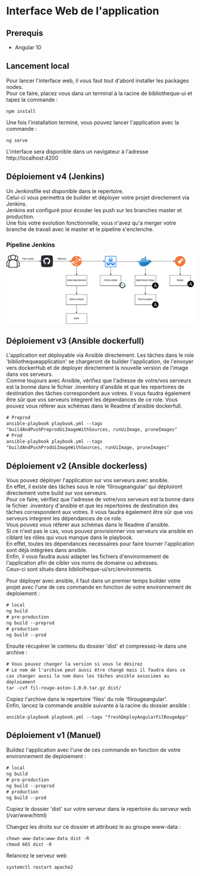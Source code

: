 # Interface Web de l'application
## Prerequis

- Angular 10

## Lancement local

Pour lancer l'interface web, il vous faut tout d'abord installer les packages nodes.  
Pour ce faire, placez vous dans un terminal à la racine de bibliotheque-ui et tapez la commande : 

```shell
npm install
```

Une fois l'installation terminé, vous pouvez lancer l'application avec la commande : 

```shell
ng serve
```

L'interface sera disponible dans un navigateur à l'adresse http://localhost:4200

## Déploiement v4 (Jenkins)

Un Jenkinsfile est disponible dans le repertoire.  
Celui-ci vous permettra de builder et déployer votre projet directement via Jenkins.  
Jenkins est configuré pour écouter les push sur les branches master et production.  
Une fois votre evolution fonctionnelle, vous n'avez qu'a merger votre branche de travail avec le master et le pipeline s'enclenche.

### Pipeline Jenkins

![alt Pipeline Jenkins](pipelineUi.png "Pipeline Jenkins")

## Déploiement v3 (Ansible dockerfull)

L'application est déployable via Ansible directement.
Les tâches dans le role 'bibliothequeapplication' se chargeront de builder l'application, de l'envoyer vers dockerHub et de deployer directement la nouvelle version de l'image dans vos serveurs.  
Comme toujours avec Ansible, vérifiez que l'adresse de votre/vos serveurs est la bonne dans le fichier .inventory d'ansible et que les repertoires de destination des tâches correspondent aux votres.
Il vous faudra également être sûr que vos serveurs integrent les dépendances de ce role.
Vous pouvez vous réferer aux schémas dans le Readme d'ansible dockerfull.  

```shell
# Preprod
ansible-playbook playbook.yml --tags "buildAndPushPreprodUiImageWithSources, runUiImage, pruneImages"
# Prod
ansible-playbook playbook.yml --tags "buildAndPushProdUiImageWithSources, runUiImage, pruneImages"
```

## Déploiement v2 (Ansible dockerless)

Vous pouvez déployer l'application sur vos serveurs avec ansible.  
En effet, il existe des tâches sous le role 'filrougeangular' qui déploiront directement votre build sur vos serveurs.  
Pour ce faire, vérifiez que l'adresse de votre/vos serveurs est la bonne dans le fichier .inventory d'ansible et que les repertoires de destination des tâches correspondent aux votres.
Il vous faudra également être sûr que vos serveurs integrent les dépendances de ce role.   
Vous pouvez vous réferer aux schémas dans le Readme d'ansible.  
Si ce n'est pas le cas, vous pouvez provisionner vos serveurs via ansible en ciblant les rôles qui vous manque dans le playbook.  
En effet, toutes les dépendances necessaires pour faire tourner l'application sont déjà intégrées dans ansible.  
Enfin, il vous faudra aussi adapter les fichiers d'environnement de l'application afin de cibler vos noms de domaine ou adresses.  
Ceux-ci sont situés dans bibliotheque-ui/src/environments.

Pour déployer avec ansible, il faut dans un premier temps builder votre projet avec l'une de ces commande en fonction de votre environnement de deploiement : 

```shell
# local
ng build
# pre-production
ng build --preprod
# production
ng build --prod
```

Ensuite récupérer le contenu du dossier 'dist' et compressez-le dans une archive : 

```shell
# Vous pouvez changer la version si vous le désirez
# Le nom de l'archive peut aussi être changé mais il faudra dans ce cas changer aussi le nom dans les tâches ansible associées au déploiement
tar -cvf fil-rouge-aston-1.0.0.tar.gz dist/
```

Copiez l'archive dans le repertoire 'files' du role 'filrougeangular'.  
Enfin, lancez la commande ansible suivante à la racine du dossier ansible : 

```shell
ansible-playbook playbook.yml --tags "freshDeployAngularFilRougeApp"
```

## Déploiement v1 (Manuel)

Buildez l'application avec l'une de ces commande en fonction de votre environnement de deploiement :

```shell
# local
ng build
# pre-production
ng build --preprod
# production
ng build --prod
```

Copiez le dossier 'dist' sur votre serveur dans le repertoire du serveur web (/var/www/html)

Changez les droits sur ce dossier et attribuez le au groupe www-data : 

```shell
chown www-data:www-data dist -R  
chmod 665 dist -R  
```

Relancez le serveur web

```shell
systemctl restart apache2
```
